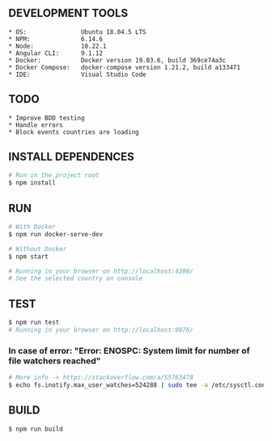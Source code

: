 ## DEVELOPMENT TOOLS
~~~
* OS:               Ubuntu 18.04.5 LTS
* NPM:              6.14.6
* Node:             10.22.1
* Angular CLI:      9.1.12
* Docker:           Docker version 19.03.6, build 369ce74a3c
* Docker Compose:   docker-compose version 1.21.2, build a133471
* IDE:              Visual Studio Code
~~~

## TODO
~~~
* Improve BDD testing
* Handle errors
* Block events countries are loading
~~~

## INSTALL DEPENDENCES
```sh
# Run in the project root
$ npm install
```

## RUN
```sh
# With Docker
$ npm run docker-serve-dev

# Without Docker
$ npm start

# Running in your browser on http://localhost:4200/
# See the selected country on console
```

## TEST
```sh
$ npm run test
# Running in your browser on http://localhost:9876/
```

### In case of error: "Error: ENOSPC: System limit for number of file watchers reached"
```sh
# More info -> https://stackoverflow.com/a/55763478
$ echo fs.inotify.max_user_watches=524288 | sudo tee -a /etc/sysctl.conf && sudo sysctl -p
```

## BUILD
```sh
$ npm run build
```
